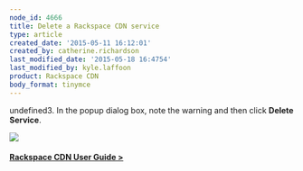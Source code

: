 ```yaml
---
node_id: 4666
title: Delete a Rackspace CDN service
type: article
created_date: '2015-05-11 16:12:01'
created_by: catherine.richardson
last_modified_date: '2015-05-18 16:4754'
last_modified_by: kyle.laffoon
product: Rackspace CDN
body_format: tinymce
---
```


undefined3. In the popup dialog box, note the warning and then click **Delete
Service**.

![](/knowledge_center/sites/default/files/field/image/DeleteService.png)

 

#### [Rackspace CDN User Guide  \>](https://www.rackspace.com/knowledge_center/article/rackspace-cdn-user-guide)

 

 

 

